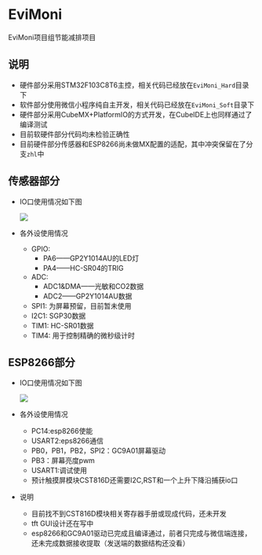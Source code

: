 # EviMoni
EviMoni项目组节能减排项目
## 说明
* 硬件部分采用STM32F103C8T6主控，相关代码已经放在`EviMoni_Hard`目录下
* 软件部分使用微信小程序纯自主开发，相关代码已经放在`EviMoni_Soft`目录下
* 硬件部分采用CubeMX+PlatformIO的方式开发，在CubeIDE上也同样通过了编译测试
* 目前软硬件部分代码均未检验正确性
* 目前硬件部分传感器和ESP8266尚未做MX配置的适配，其中冲突保留在了分支`zhl`中
## 传感器部分
* IO口使用情况如下图

  ![](https://cdn.jsdelivr.net/gh/SuperbRa1n/ImageLib/io.png)
* 各外设使用情况
  * GPIO: 
    * PA6——GP2Y1014AU的LED灯
    * PA4——HC-SR04的TRIG
  * ADC:
    * ADC1&DMA——光敏和CO2数据
    * ADC2——GP2Y1014AU数据
  * SPI1:
    为屏幕预留，目前暂未使用
  * I2C1:
    SGP30数据
  * TIM1:
    HC-SR01数据
  * TIM4:
    用于控制精确的微秒级计时
## ESP8266部分
* IO口使用情况如下图

  ![](https://cdn.jsdelivr.net/gh/SuperbRa1n/ImageLib/1280X1280.PNG)
* 各外设使用情况
  * PC14:esp8266使能
  * USART2:eps8266通信
  * PB0，PB1，PB2，SPI2：GC9A01屏幕驱动
  * PB3：屏幕亮度pwm
  * USART1:调试使用
  * 预计触摸屏模块CST816D还需要I2C,RST和一个上升下降沿捕获io口
* 说明
  * 目前找不到CST816D模块相关寄存器手册或现成代码，还未开发
  * tft GUI设计还在写中
  * esp8266和GC9A01驱动已完成且编译通过，前者只完成与微信端连接，还未完成数据接收提取（发送端的数据结构还没看）
